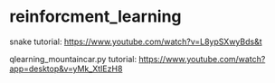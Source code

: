 # reinforcment_learning
snake tutorial: https://www.youtube.com/watch?v=L8ypSXwyBds&t

qlearning_mountaincar.py tutorial: https://www.youtube.com/watch?app=desktop&v=yMk_XtIEzH8
